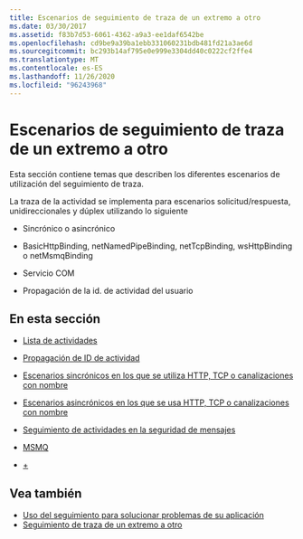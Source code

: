 ```yaml
---
title: Escenarios de seguimiento de traza de un extremo a otro
ms.date: 03/30/2017
ms.assetid: f83b7d53-6061-4362-a9a3-ee1daf6542be
ms.openlocfilehash: cd9be9a39ba1ebb331060231bdb481fd21a3ae6d
ms.sourcegitcommit: bc293b14af795e0e999e3304dd40c0222cf2ffe4
ms.translationtype: MT
ms.contentlocale: es-ES
ms.lasthandoff: 11/26/2020
ms.locfileid: "96243968"
---
```

# <a name="end-to-end-tracing-scenarios"></a>Escenarios de seguimiento de traza de un extremo a otro

Esta sección contiene temas que describen los diferentes escenarios de utilización del seguimiento de traza.  
  
 La traza de la actividad se implementa para escenarios solicitud/respuesta, unidireccionales y dúplex utilizando lo siguiente  
  
- Sincrónico o asincrónico  
  
- BasicHttpBinding, netNamedPipeBinding, netTcpBinding, wsHttpBinding o netMsmqBinding  
  
- Servicio COM  
  
- Propagación de la id. de actividad del usuario  
  
## <a name="in-this-section"></a>En esta sección  
  
- [Lista de actividades](activity-list.md)  
  
- [Propagación de ID de actividad](activity-id-propagation.md)  
  
- [Escenarios sincrónicos en los que se utiliza HTTP, TCP o canalizaciones con nombre](synchronous-scenarios-using-http-tcp-or-named-pipe.md)  
  
- [Escenarios asincrónicos en los que se usa HTTP, TCP o canalizaciones con nombre](asynchronous-scenarios-using-http-tcp-or-named-pipe.md)  
  
- [Seguimiento de actividades en la seguridad de mensajes](activity-tracing-in-message-security.md)  
  
- [MSMQ](msmq.md)  
  
- [+](com.md)  
  
## <a name="see-also"></a>Vea también

- [Uso del seguimiento para solucionar problemas de su aplicación](using-tracing-to-troubleshoot-your-application.md)
- [Seguimiento de traza de un extremo a otro](end-to-end-tracing.md)
